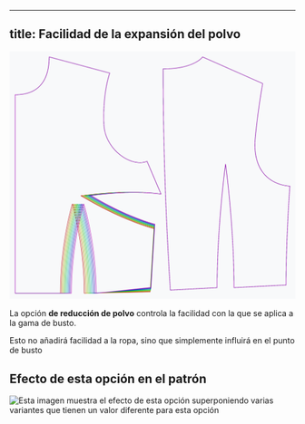 ***

## title: Facilidad de la expansión del polvo

![El efecto de la opción de relajación de la expansión del polvo en el patrón](sample.png)

La opción **de reducción de polvo** controla la facilidad con la que se aplica a la gama de busto.

<Note>Esto no añadirá facilidad a la ropa, sino que simplemente influirá en el punto de busto</Note>

## Efecto de esta opción en el patrón

![Esta imagen muestra el efecto de esta opción superponiendo varias variantes que tienen un valor diferente para esta opción](bella\_bustspanease\_sample.svg "Efecto de esta opción en el patrón")

